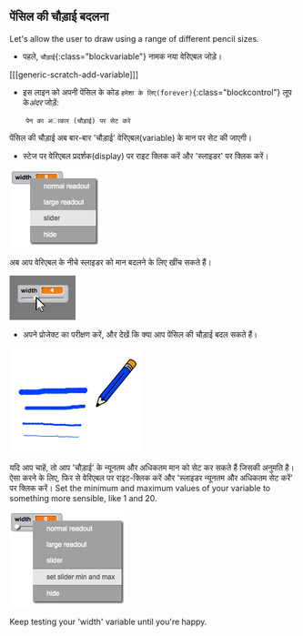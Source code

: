 ## पेंसिल की चौड़ाई बदलना

Let's allow the user to draw using a range of different pencil sizes.

+ पहले, `चौड़ाई`{:class="blockvariable"} नामक नया वेरिएबल जोड़े।

[[[generic-scratch-add-variable]]]

+ इस लाइन को अपनी पेंसिल के कोड `हमेशा के लिए(forever)`{:class="blockcontrol"} लूप के*अंदर* जोड़ें:

```blocks
    पेन का अाकार (चौड़ाई) पर सेट करे
```

पेंसिल की चौड़ाई अब बार-बार 'चौड़ाई' वेरिएबल(variable) के मान पर सेट की जाएगी।

+ स्टेज पर वेरिएबल प्रदर्शक(display) पर राइट क्लिक करें और 'स्लाइडर' पर क्लिक करें।

![screenshot](images/paint-slider.png)

अब आप वेरिएबल के नीचे स्लाइडर को मान बदलने के लिए खींच सकते हैं।

![screenshot](images/paint-slider-change.png)

+ अपने प्रोजेक्ट का परीक्षण करें, और देखें कि क्या आप पेंसिल की चौड़ाई बदल सकते हैं।

![screenshot](images/paint-width-test.png)

यदि आप चाहें, तो आप 'चौड़ाई' के न्यूनतम और अधिकतम मान को सेट कर सकते हैं जिसकी अनुमति है। ऐसा करने के लिए, फिर से वेरिएबल पर राइट-क्लिक करें और 'स्लाइडर न्यूनतम और अधिकतम सेट करें' पर क्लिक करें। Set the minimum and maximum values of your variable to something more sensible, like 1 and 20.

![screenshot](images/paint-slider-max.png)

Keep testing your 'width' variable until you're happy.
